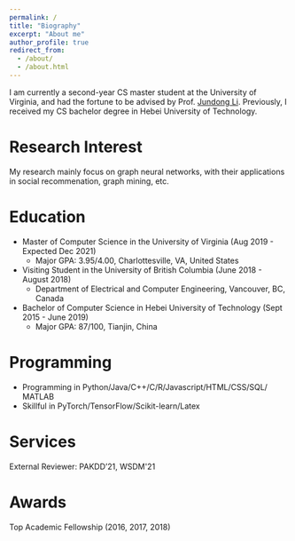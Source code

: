 ```yaml
---
permalink: /
title: "Biography"
excerpt: "About me"
author_profile: true
redirect_from: 
  - /about/
  - /about.html
---
```


I am currently a second-year CS master student at the University of Virginia, and had the fortune to be advised by Prof. [Jundong Li](http://www.ece.virginia.edu/~jl6qk/). Previously, I received my CS bachelor degree in Hebei University of Technology.


Research Interest
===
My research mainly focus on graph neural networks, with their applications in social recommenation, graph mining, etc.

Education
===
* Master of Computer Science in the University of Virginia (Aug 2019 - Expected Dec 2021)
  * Major GPA: 3.95/4.00, Charlottesville, VA, United States
* Visiting Student in the University of British Columbia (June 2018 - August 2018)
  * Department of Electrical and Computer Engineering, Vancouver, BC, Canada 
* Bachelor of Computer Science in Hebei University of Technology (Sept 2015 - June 2019)
  * Major GPA: 87/100, Tianjin, China
 
 
Programming
===
* Programming in Python/Java/C++/C/R/Javascript/HTML/CSS/SQL/ MATLAB
* Skillful in PyTorch/TensorFlow/Scikit-learn/Latex   

Services
===
External Reviewer: PAKDD’21, WSDM'21

Awards
===
Top Academic Fellowship (2016, 2017, 2018)
